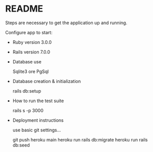 # README

Steps are necessary to get the application up and running.

Configure app to start:

* Ruby version 3.0.0

* Rails version 7.0.0

* Database use

  Sqlite3 ore PgSql

* Database creation & initialization

  rails db:setup

* How to run the test suite
  
  rails s -p 3000

* Deployment instructions

  use basic git settings...

  git push heroku main
  heroku run rails db:migrate 
  heroku run rails db:seed